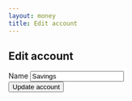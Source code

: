 ```yaml
---
layout: money
title: Edit account
---
```


<h2>Edit account</h2>

<form action="../../">
  <div class="pb-4">
    <label>
      Name
      <input type="text" value="Savings" />
    </label>
  </div>

  <div class="pb-4">
    <input class="button--primary" type="submit" value="Update account" />
  </div>
</form>
